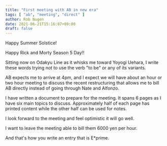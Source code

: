 ```yaml
---
title: "First meeting with AB in new era"
tags: [ "ab", "meeting", "direct" ]
author: Rob Nugen
date: 2021-06-21T15:16:07+09:00
draft: false
---
```


Happy Summer Solstice!

Happy Rick and  Morty Season 5 Day!!

Sitting now on Odakyu Line as it whisks me toward Yoyogi Uehara, I
write these words trying not to use the verb "to be" or any of its
variants.

AB expects me to arrive at 4pm, and I expect we will have about an
hour or two hour meeting to discuss the recent restructuring that
allows me to bill AB directly instead of going through Nate and
Alfonzo.

I have written a document to prepare for the meeting.  It spans 6
pages as I have six main topics to discuss.  Approximately half of
each page has printed content while the other half can be used for
notes.

I look forward to the meeting and feel optimistic it will go well.

I want to leave the meeting able to bill them 6000 yen per hour.

And that's how you write an entry that is E*prime.